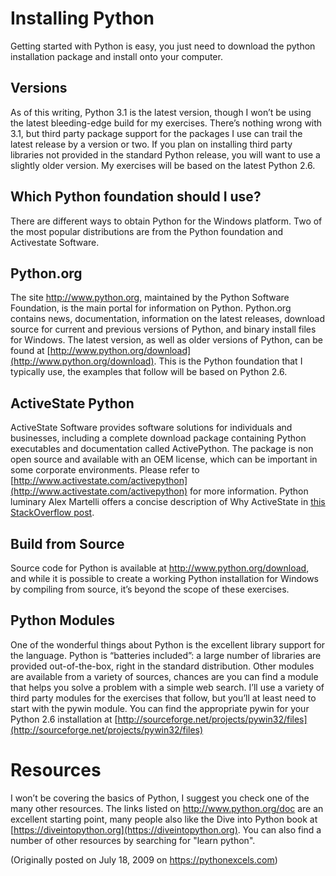 # Installing Python

Getting started with Python is easy, you just need to download the python
installation package and install onto your computer.

## Versions

As of this writing, Python 3.1 is the latest version, though I won’t be using
the latest bleeding-edge build for my exercises. There’s nothing wrong with 3.1,
but third party package support for the packages I use can trail the latest
release by a version or two. If you plan on installing third party libraries not
provided in the standard Python release, you will want to use a slightly older
version. My exercises will be based on the latest Python 2.6.

## Which Python foundation should I use?

There are different ways to obtain Python for the Windows platform. Two of the
most popular distributions are from the Python foundation and Activestate
Software.

## Python.org

The site http://www.python.org, maintained by the Python Software Foundation, is
the main portal for information on Python. Python.org contains news,
documentation, information on the latest releases, download source for current
and previous versions of Python, and binary install files for Windows. The
latest version, as well as older versions of Python, can be found at
[http://www.python.org/download](http://www.python.org/download). This is the
Python foundation that I typically use, the examples that follow will be based
on Python 2.6.

## ActiveState Python

ActiveState Software provides software solutions for individuals and businesses,
including a complete download package containing Python executables and
documentation called ActivePython. The package is non open source and available
with an OEM license, which can be important in some corporate environments.
Please refer to
[http://www.activestate.com/activepython](http://www.activestate.com/activepython)
for more information. Python luminary Alex Martelli offers a concise description
of Why ActiveState in [this StackOverflow
post](http://stackoverflow.com/questions/1352528/why-does-activepython-exist).

## Build from Source

Source code for Python is available at http://www.python.org/download, and while
it is possible to create a working Python installation for Windows by compiling
from source, it’s beyond the scope of these exercises.

## Python Modules

One of the wonderful things about Python is the excellent library support for
the language. Python is “batteries included”: a large number of libraries are
provided out-of-the-box, right in the standard distribution. Other modules are
available from a variety of sources, chances are you can find a module that
helps you solve a problem with a simple web search. I’ll use a variety of third
party modules for the exercises that follow, but you’ll at least need to start
with the pywin module. You can find the appropriate pywin for your Python 2.6
installation at [http://sourceforge.net/projects/pywin32/files](http://sourceforge.net/projects/pywin32/files)

# Resources

I won’t be covering the basics of Python, I suggest you check one of the many
other resources. The links listed on http://www.python.org/doc are an excellent
starting point, many people also like the Dive into Python book at
[https://diveintopython.org](https://diveintopython.org). You can also find a
number of other resources by searching for "learn python".

(Originally posted on July 18, 2009 on https://pythonexcels.com)
